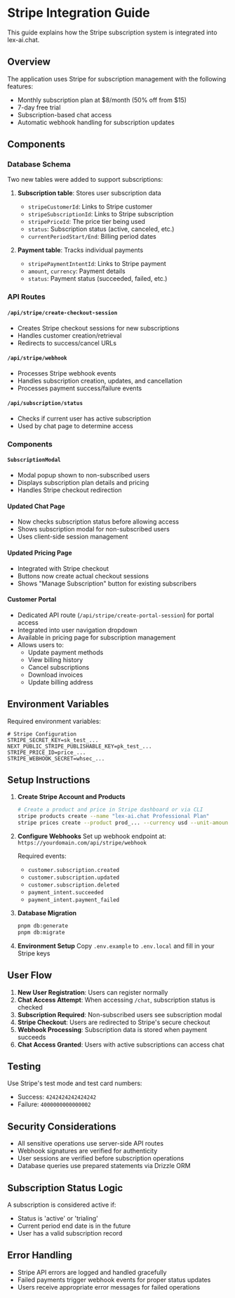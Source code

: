 # Stripe Integration Guide

This guide explains how the Stripe subscription system is integrated into lex-ai.chat.

## Overview

The application uses Stripe for subscription management with the following features:
- Monthly subscription plan at $8/month (50% off from $15)
- 7-day free trial
- Subscription-based chat access
- Automatic webhook handling for subscription updates

## Components

### Database Schema

Two new tables were added to support subscriptions:

1. **Subscription table**: Stores user subscription data
   - `stripeCustomerId`: Links to Stripe customer
   - `stripeSubscriptionId`: Links to Stripe subscription
   - `stripePriceId`: The price tier being used
   - `status`: Subscription status (active, canceled, etc.)
   - `currentPeriodStart/End`: Billing period dates

2. **Payment table**: Tracks individual payments
   - `stripePaymentIntentId`: Links to Stripe payment
   - `amount`, `currency`: Payment details
   - `status`: Payment status (succeeded, failed, etc.)

### API Routes

#### `/api/stripe/create-checkout-session`
- Creates Stripe checkout sessions for new subscriptions
- Handles customer creation/retrieval
- Redirects to success/cancel URLs

#### `/api/stripe/webhook`
- Processes Stripe webhook events
- Handles subscription creation, updates, and cancellation
- Processes payment success/failure events

#### `/api/subscription/status`
- Checks if current user has active subscription
- Used by chat page to determine access

### Components

#### `SubscriptionModal`
- Modal popup shown to non-subscribed users
- Displays subscription plan details and pricing
- Handles Stripe checkout redirection

#### Updated Chat Page
- Now checks subscription status before allowing access
- Shows subscription modal for non-subscribed users
- Uses client-side session management

#### Updated Pricing Page
- Integrated with Stripe checkout
- Buttons now create actual checkout sessions
- Shows "Manage Subscription" button for existing subscribers

#### Customer Portal
- Dedicated API route (`/api/stripe/create-portal-session`) for portal access
- Integrated into user navigation dropdown
- Available in pricing page for subscription management
- Allows users to:
  - Update payment methods
  - View billing history
  - Cancel subscriptions
  - Download invoices
  - Update billing address

## Environment Variables

Required environment variables:

```env
# Stripe Configuration
STRIPE_SECRET_KEY=sk_test_...
NEXT_PUBLIC_STRIPE_PUBLISHABLE_KEY=pk_test_...
STRIPE_PRICE_ID=price_...
STRIPE_WEBHOOK_SECRET=whsec_...
```

## Setup Instructions

1. **Create Stripe Account and Products**
   ```bash
   # Create a product and price in Stripe dashboard or via CLI
   stripe products create --name "lex-ai.chat Professional Plan"
   stripe prices create --product prod_... --currency usd --unit-amount 800 --recurring interval=month
   ```

2. **Configure Webhooks**
   Set up webhook endpoint at: `https://yourdomain.com/api/stripe/webhook`
   
   Required events:
   - `customer.subscription.created`
   - `customer.subscription.updated`
   - `customer.subscription.deleted`
   - `payment_intent.succeeded`
   - `payment_intent.payment_failed`

3. **Database Migration**
   ```bash
   pnpm db:generate
   pnpm db:migrate
   ```

4. **Environment Setup**
   Copy `.env.example` to `.env.local` and fill in your Stripe keys

## User Flow

1. **New User Registration**: Users can register normally
2. **Chat Access Attempt**: When accessing `/chat`, subscription status is checked
3. **Subscription Required**: Non-subscribed users see subscription modal
4. **Stripe Checkout**: Users are redirected to Stripe's secure checkout
5. **Webhook Processing**: Subscription data is stored when payment succeeds
6. **Chat Access Granted**: Users with active subscriptions can access chat

## Testing

Use Stripe's test mode and test card numbers:
- Success: `4242424242424242`
- Failure: `4000000000000002`

## Security Considerations

- All sensitive operations use server-side API routes
- Webhook signatures are verified for authenticity
- User sessions are verified before subscription operations
- Database queries use prepared statements via Drizzle ORM

## Subscription Status Logic

A subscription is considered active if:
- Status is 'active' or 'trialing'
- Current period end date is in the future
- User has a valid subscription record

## Error Handling

- Stripe API errors are logged and handled gracefully
- Failed payments trigger webhook events for proper status updates
- Users receive appropriate error messages for failed operations